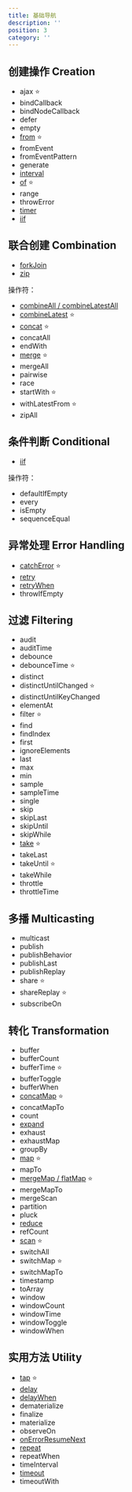 ```yaml
---
title: 基础导航
description: ''
position: 3
category: ''
---
```


## 创建操作 Creation

- ajax ⭐
- bindCallback
- bindNodeCallback
- defer
- empty
- [from](/creation/from) ⭐
- fromEvent
- fromEventPattern
- generate
- [interval](/creation/interval)
- [of](/creation/of) ⭐
- range
- throwError
- [timer](/creation/timer)
- [iif](/conditional/iif)

<adsbygoogle></adsbygoogle>

## 联合创建 Combination

- [forkJoin](/combination/forkJoin)
- [zip](/combination/zip)

操作符：

- [combineAll / combineLatestAll](/combination/combineAll)
- [combineLatest](/combination/combineLatest) ⭐
- [concat](/combination/concat) ⭐
- concatAll
- endWith
- [merge](/combination/merge) ⭐
- mergeAll
- pairwise
- race
- startWith ⭐
- withLatestFrom ⭐
- zipAll

## 条件判断 Conditional

- [iif](/conditional/iif)

操作符：

- defaultIfEmpty
- every
- isEmpty
- sequenceEqual

## 异常处理 Error Handling

- [catchError](/error/catchError) ⭐
- [retry](/error/retry)
- [retryWhen](/error/retryWhen)
- throwIfEmpty

## 过滤 Filtering

- audit
- auditTime
- debounce
- debounceTime ⭐
- distinct
- distinctUntilChanged ⭐
- distinctUntilKeyChanged
- elementAt
- filter ⭐
- find
- findIndex
- first
- ignoreElements
- last
- max
- min
- sample
- sampleTime
- single
- skip
- skipLast
- skipUntil
- skipWhile
- [take](/filtering/take) ⭐
- takeLast
- takeUntil ⭐
- takeWhile
- throttle
- throttleTime

## 多播 Multicasting

- multicast
- publish
- publishBehavior
- publishLast
- publishReplay
- share ⭐
- shareReplay ⭐
- subscribeOn

## 转化 Transformation

- buffer
- bufferCount
- bufferTime ⭐
- bufferToggle
- bufferWhen
- [concatMap](/transformation/concatMap) ⭐
- concatMapTo
- count
- [expand](/transformation/expand)
- exhaust
- exhaustMap
- groupBy
- [map](/transformation/map) ⭐
- mapTo
- [mergeMap / flatMap](/transformation/mergeMap) ⭐
- mergeMapTo
- mergeScan
- partition
- pluck
- [reduce](/transformation/reduce)
- refCount
- [scan](/transformation/scan) ⭐
- switchAll
- switchMap ⭐
- switchMapTo
- timestamp
- toArray
- window
- windowCount
- windowTime
- windowToggle
- windowWhen

## 实用方法 Utility

- [tap](/utility/tap) ⭐
- [delay](/utility/delay)
- [delayWhen](/utility/delayWhen)
- dematerialize
- finalize
- materialize
- observeOn
- [onErrorResumeNext](/utility/onErrorResumeNext)
- [repeat](/utility/repeat)
- repeatWhen
- timeInterval
- [timeout](/utility/timeout)
- timeoutWith
  <!-- - toPromise -->
